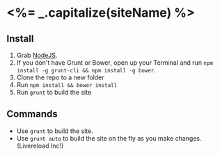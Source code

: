 # <%= _.capitalize(siteName) %>

## Install
1. Grab [NodeJS](http://nodejs.org/).
2. If you don't have Grunt or Bower, open up your Terminal and run `npm install -g grunt-cli && npm install -g bower`.
3. Clone the repo to a new folder
4. Run `npm install && bower install`
5. Run `grunt` to build the site

## Commands

* Use `grunt` to build the site.
* Use `grunt auto` to build the site on the fly as you make changes. (Livereload Inc!)
